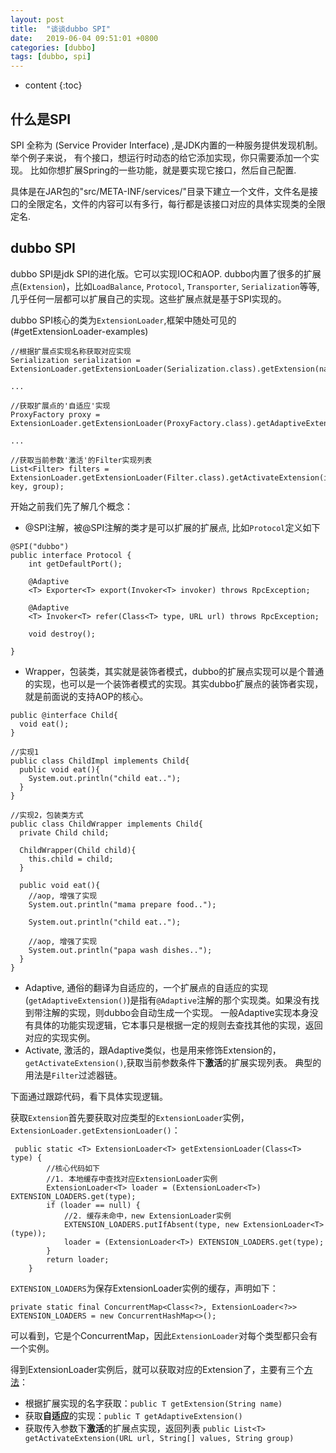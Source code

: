 ```yaml
---
layout: post
title:  "谈谈dubbo SPI"
date:   2019-06-04 09:51:01 +0800
categories: [dubbo]
tags: [dubbo, spi]
---
```



* content
{:toc}


## 什么是SPI
SPI 全称为 (Service Provider Interface) ,是JDK内置的一种服务提供发现机制。举个例子来说， 有个接口，想运行时动态的给它添加实现，你只需要添加一个实现。
比如你想扩展Spring的一些功能，就是要实现它接口，然后自己配置.

具体是在JAR包的"src/META-INF/services/"目录下建立一个文件，文件名是接口的全限定名，文件的内容可以有多行，每行都是该接口对应的具体实现类的全限定名.

## dubbo SPI
dubbo SPI是jdk SPI的进化版。它可以实现IOC和AOP. dubbo内置了很多的扩展点(`Extension`)，比如`LoadBalance`, `Protocol`, `Transporter`, `Serialization`等等,几乎任何一层都可以扩展自己的实现。这些扩展点就是基于SPI实现的。

dubbo SPI核心的类为`ExtensionLoader`,框架中随处可见的(#getExtensionLoader-examples)
```
//根据扩展点实现名称获取对应实现
Serialization serialization = ExtensionLoader.getExtensionLoader(Serialization.class).getExtension(name);

...

//获取扩展点的'自适应'实现
ProxyFactory proxy = ExtensionLoader.getExtensionLoader(ProxyFactory.class).getAdaptiveExtension();

...
 
//获取当前参数'激活'的Filter实现列表 
List<Filter> filters = ExtensionLoader.getExtensionLoader(Filter.class).getActivateExtension(invoker.getUrl(), key, group);
```
开始之前我们先了解几个概念：
* @SPI注解，被@SPI注解的类才是可以扩展的扩展点, 比如`Protocol`定义如下

```
@SPI("dubbo")
public interface Protocol {
    int getDefaultPort();
    
    @Adaptive
    <T> Exporter<T> export(Invoker<T> invoker) throws RpcException;
    
    @Adaptive
    <T> Invoker<T> refer(Class<T> type, URL url) throws RpcException;

    void destroy();

}
```
* Wrapper，包装类，其实就是装饰者模式，dubbo的扩展点实现可以是个普通的实现，也可以是一个装饰者模式的实现。其实dubbo扩展点的装饰者实现，就是前面说的支持AOP的核心。

```
public @interface Child{
  void eat();
}

//实现1
public class ChildImpl implements Child{
  public void eat(){
    System.out.println("child eat..");
  }
}

//实现2，包装类方式
public class ChildWrapper implements Child{
  private Child child;
  
  ChildWrapper(Child child){
    this.child = child;
  }
  
  public void eat(){
    //aop, 增强了实现
    System.out.println("mama prepare food..");
    
    System.out.println("child eat..");
    
    //aop, 增强了实现
    System.out.println("papa wash dishes..");
  }
}
```

* Adaptive, 通俗的翻译为自适应的，一个扩展点的自适应的实现(`getAdaptiveExtension()`)是指有`@Adaptive`注解的那个实现类。如果没有找到带注解的实现，则dubbo会自动生成一个实现。
一般Adaptive实现本身没有具体的功能实现逻辑，它本事只是根据一定的规则去查找其他的实现，返回对应的实现实例。 
* Activate, 激活的，跟Adaptive类似，也是用来修饰Extension的，`getActivateExtension()`,获取当前参数条件下**激活**的扩展实现列表。 典型的用法是`Filter`过滤器链。


下面通过跟踪代码，看下具体实现逻辑。

获取`Extension`首先要获取对应类型的`ExtensionLoader`实例，`ExtensionLoader.getExtensionLoader()`：
```
 public static <T> ExtensionLoader<T> getExtensionLoader(Class<T> type) {
        //核心代码如下
        //1. 本地缓存中查找对应ExtensionLoader实例
        ExtensionLoader<T> loader = (ExtensionLoader<T>) EXTENSION_LOADERS.get(type);
        if (loader == null) {
            //2. 缓存未命中，new ExtensionLoader实例
            EXTENSION_LOADERS.putIfAbsent(type, new ExtensionLoader<T>(type));
            loader = (ExtensionLoader<T>) EXTENSION_LOADERS.get(type);
        }
        return loader;
    }
```
`EXTENSION_LOADERS`为保存ExtensionLoader实例的缓存，声明如下：
```
private static final ConcurrentMap<Class<?>, ExtensionLoader<?>> EXTENSION_LOADERS = new ConcurrentHashMap<>();
```
可以看到，它是个ConcurrentMap，因此`ExtensionLoader`对每个类型都只会有一个实例。

得到ExtensionLoader实例后，就可以获取对应的Extension了，主要有三个[方法](#getExtensionLoader-examples)：
* 根据扩展实现的名字获取：`public T getExtension(String name)`
* 获取**自适应**的实现：`public T getAdaptiveExtension()`
* 获取传入参数下**激活**的扩展点实现，返回列表 `public List<T> getActivateExtension(URL url, String[] values, String group)`